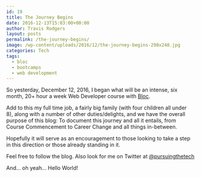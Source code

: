```yaml
---
id: 19
title: The Journey Begins
date: 2016-12-13T15:03:00+00:00
author: Travis Rodgers
layout: posts
permalink: /the-journey-begins/
image: /wp-content/uploads/2016/12/the-journey-begins-298x248.jpg
categories: Tech
tags: 
  - bloc
  - bootcamps
  - web development
---
```

So yesterday, December 12, 2016, I began what will be an intense, six month, 20+ hour a week Web Developer course with <a href="https://www.bloc.io/" target="_blank">Bloc</a>.

Add to this my full time job, a fairly big family (with four children all under 8), along with a number of other duties/delights, and we have the overall purpose of this blog: To document this journey and all it entails, from Course Commencement to Career Change and all things in-between.

Hopefully it will serve as an encouragement to those looking to take a step in this direction or those already standing in it.

Feel free to follow the blog. Also look for me on Twitter at <a href="http://twitter.com/pursuingthetech" target="_blank">@pursuingthetech</a>

And&#8230; oh yeah&#8230; Hello World!